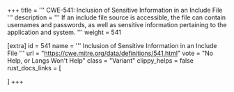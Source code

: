 +++
title = '''
CWE-541: Inclusion of Sensitive Information in an Include File
'''
description	= '''
If an include file source is accessible, the file can contain usernames and passwords, as well as sensitive information pertaining to the application and system.
'''
weight = 541

[extra]
id = 541
name = '''
Inclusion of Sensitive Information in an Include File
'''
url = "https://cwe.mitre.org/data/definitions/541.html"
vote = "No Help, or Langs Won't Help"
class = "Variant"
clippy_helps = false
rust_docs_links = [
	
]
+++
